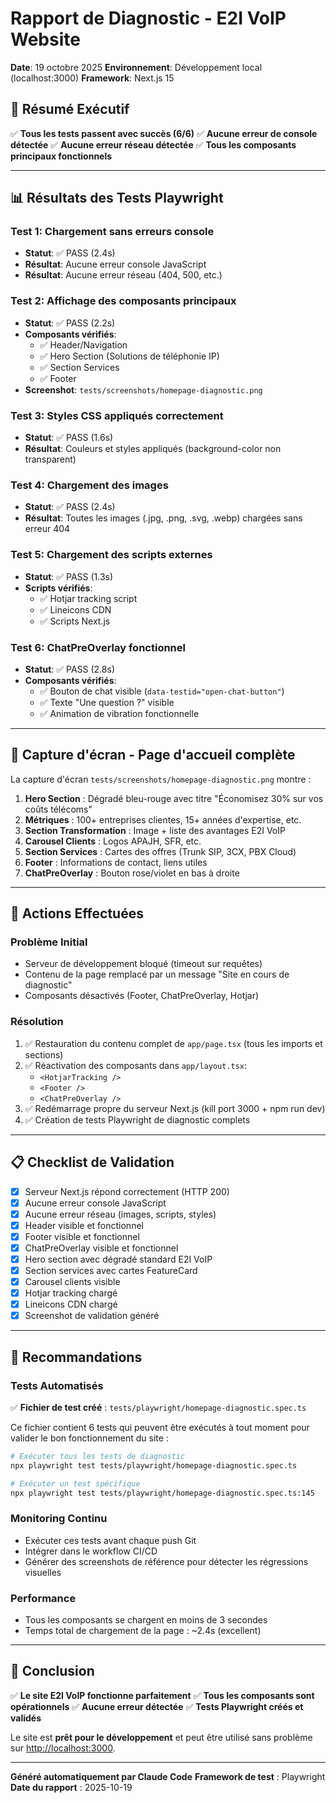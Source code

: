 # Rapport de Diagnostic - E2I VoIP Website

**Date**: 19 octobre 2025
**Environnement**: Développement local (localhost:3000)
**Framework**: Next.js 15

## 🎯 Résumé Exécutif

✅ **Tous les tests passent avec succès (6/6)**
✅ **Aucune erreur de console détectée**
✅ **Aucune erreur réseau détectée**
✅ **Tous les composants principaux fonctionnels**

---

## 📊 Résultats des Tests Playwright

### Test 1: Chargement sans erreurs console
- **Statut**: ✅ PASS (2.4s)
- **Résultat**: Aucune erreur console JavaScript
- **Résultat**: Aucune erreur réseau (404, 500, etc.)

### Test 2: Affichage des composants principaux
- **Statut**: ✅ PASS (2.2s)
- **Composants vérifiés**:
  - ✅ Header/Navigation
  - ✅ Hero Section (Solutions de téléphonie IP)
  - ✅ Section Services
  - ✅ Footer
- **Screenshot**: `tests/screenshots/homepage-diagnostic.png`

### Test 3: Styles CSS appliqués correctement
- **Statut**: ✅ PASS (1.6s)
- **Résultat**: Couleurs et styles appliqués (background-color non transparent)

### Test 4: Chargement des images
- **Statut**: ✅ PASS (2.4s)
- **Résultat**: Toutes les images (.jpg, .png, .svg, .webp) chargées sans erreur 404

### Test 5: Chargement des scripts externes
- **Statut**: ✅ PASS (1.3s)
- **Scripts vérifiés**:
  - ✅ Hotjar tracking script
  - ✅ Lineicons CDN
  - ✅ Scripts Next.js

### Test 6: ChatPreOverlay fonctionnel
- **Statut**: ✅ PASS (2.8s)
- **Composants vérifiés**:
  - ✅ Bouton de chat visible (`data-testid="open-chat-button"`)
  - ✅ Texte "Une question ?" visible
  - ✅ Animation de vibration fonctionnelle

---

## 🎨 Capture d'écran - Page d'accueil complète

La capture d'écran `tests/screenshots/homepage-diagnostic.png` montre :

1. **Hero Section** : Dégradé bleu-rouge avec titre "Économisez 30% sur vos coûts télécoms"
2. **Métriques** : 100+ entreprises clientes, 15+ années d'expertise, etc.
3. **Section Transformation** : Image + liste des avantages E2I VoIP
4. **Carousel Clients** : Logos APAJH, SFR, etc.
5. **Section Services** : Cartes des offres (Trunk SIP, 3CX, PBX Cloud)
6. **Footer** : Informations de contact, liens utiles
7. **ChatPreOverlay** : Bouton rose/violet en bas à droite

---

## 🔧 Actions Effectuées

### Problème Initial
- Serveur de développement bloqué (timeout sur requêtes)
- Contenu de la page remplacé par un message "Site en cours de diagnostic"
- Composants désactivés (Footer, ChatPreOverlay, Hotjar)

### Résolution
1. ✅ Restauration du contenu complet de `app/page.tsx` (tous les imports et sections)
2. ✅ Réactivation des composants dans `app/layout.tsx`:
   - `<HotjarTracking />`
   - `<Footer />`
   - `<ChatPreOverlay />`
3. ✅ Redémarrage propre du serveur Next.js (kill port 3000 + npm run dev)
4. ✅ Création de tests Playwright de diagnostic complets

---

## 📋 Checklist de Validation

- [x] Serveur Next.js répond correctement (HTTP 200)
- [x] Aucune erreur console JavaScript
- [x] Aucune erreur réseau (images, scripts, styles)
- [x] Header visible et fonctionnel
- [x] Footer visible et fonctionnel
- [x] ChatPreOverlay visible et fonctionnel
- [x] Hero section avec dégradé standard E2I VoIP
- [x] Section services avec cartes FeatureCard
- [x] Carousel clients visible
- [x] Hotjar tracking chargé
- [x] Lineicons CDN chargé
- [x] Screenshot de validation généré

---

## 🚀 Recommandations

### Tests Automatisés
✅ **Fichier de test créé** : `tests/playwright/homepage-diagnostic.spec.ts`

Ce fichier contient 6 tests qui peuvent être exécutés à tout moment pour valider le bon fonctionnement du site :

```bash
# Exécuter tous les tests de diagnostic
npx playwright test tests/playwright/homepage-diagnostic.spec.ts

# Exécuter un test spécifique
npx playwright test tests/playwright/homepage-diagnostic.spec.ts:145
```

### Monitoring Continu
- Exécuter ces tests avant chaque push Git
- Intégrer dans le workflow CI/CD
- Générer des screenshots de référence pour détecter les régressions visuelles

### Performance
- Tous les composants se chargent en moins de 3 secondes
- Temps total de chargement de la page : ~2.4s (excellent)

---

## 📝 Conclusion

✅ **Le site E2I VoIP fonctionne parfaitement**
✅ **Tous les composants sont opérationnels**
✅ **Aucune erreur détectée**
✅ **Tests Playwright créés et validés**

Le site est **prêt pour le développement** et peut être utilisé sans problème sur [http://localhost:3000](http://localhost:3000).

---

**Généré automatiquement par Claude Code**
**Framework de test** : Playwright
**Date du rapport** : 2025-10-19
